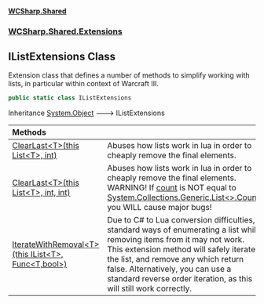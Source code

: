 #### [WCSharp\.Shared](README.md 'README')
### [WCSharp\.Shared\.Extensions](WCSharp.Shared.Extensions.md 'WCSharp\.Shared\.Extensions')

## IListExtensions Class

Extension class that defines a number of methods to simplify working with lists, in particular within context of Warcraft III\.

```csharp
public static class IListExtensions
```

Inheritance [System\.Object](https://learn.microsoft.com/en-us/dotnet/api/system.object 'System\.Object') &#129106; IListExtensions

| Methods | |
| :--- | :--- |
| [ClearLast&lt;T&gt;\(this List&lt;T&gt;, int\)](WCSharp.Shared.Extensions.IListExtensions.ClearLast.md#WCSharp.Shared.Extensions.IListExtensions.ClearLast_T_(thisSystem.Collections.Generic.List_T_,int) 'WCSharp\.Shared\.Extensions\.IListExtensions\.ClearLast\<T\>\(this System\.Collections\.Generic\.List\<T\>, int\)') | Abuses how lists work in lua in order to cheaply remove the final elements\. |
| [ClearLast&lt;T&gt;\(this List&lt;T&gt;, int, int\)](WCSharp.Shared.Extensions.IListExtensions.ClearLast.md#WCSharp.Shared.Extensions.IListExtensions.ClearLast_T_(thisSystem.Collections.Generic.List_T_,int,int) 'WCSharp\.Shared\.Extensions\.IListExtensions\.ClearLast\<T\>\(this System\.Collections\.Generic\.List\<T\>, int, int\)') | Abuses how lists work in lua in order to cheaply remove the final elements\.   WARNING! If [count](WCSharp.Shared.Extensions.IListExtensions.md#WCSharp.Shared.Extensions.IListExtensions.ClearLast_T_(thisSystem.Collections.Generic.List_T_,int,int).count 'WCSharp\.Shared\.Extensions\.IListExtensions\.ClearLast\<T\>\(this System\.Collections\.Generic\.List\<T\>, int, int\)\.count') is NOT equal to [System\.Collections\.Generic\.List&lt;&gt;\.Count](https://learn.microsoft.com/en-us/dotnet/api/system.collections.generic.list-1.count 'System\.Collections\.Generic\.List\`1\.Count'), you WILL cause major bugs! |
| [IterateWithRemoval&lt;T&gt;\(this IList&lt;T&gt;, Func&lt;T,bool&gt;\)](WCSharp.Shared.Extensions.IListExtensions.IterateWithRemoval_T_(thisSystem.Collections.Generic.IList_T_,System.Func_T,bool_).md 'WCSharp\.Shared\.Extensions\.IListExtensions\.IterateWithRemoval\<T\>\(this System\.Collections\.Generic\.IList\<T\>, System\.Func\<T,bool\>\)') | Due to C\# to Lua conversion difficulties, standard ways of enumerating a list while removing items from it may not work\. This extension method will safely iterate the list, and remove any which return false\.   Alternatively, you can use a standard reverse order iteration, as this will still work correctly. |
